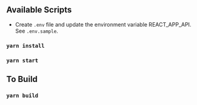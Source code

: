 ## Available Scripts

- Create `.env` file and update the environment variable REACT_APP_API. See `.env.sample`.

### `yarn install`

### `yarn start`

## To Build

### `yarn build`
